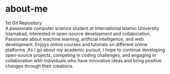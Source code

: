 # about-me
1st Git Repository
<br>
A passionate computer science student at International Islamic University Islamabad, interested in open-source development and collaboration. Passionate about machine learning, artificial intelligence, and web development. Enjoys online courses and tutorials on different online platforms .As I go about my academic pursuit, I hope to continue developing open-source projects, competing in coding challenges, and engaging in collaboration with individuals who have innovative ideas and bring positive changes through their creations.
